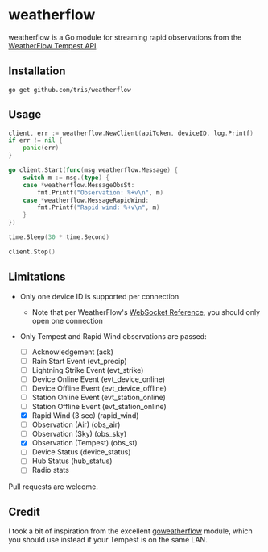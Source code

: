 # weatherflow

weatherflow is a Go module for streaming rapid observations from the
[WeatherFlow Tempest API](https://weatherflow.github.io/Tempest/).

## Installation

```
go get github.com/tris/weatherflow
```

## Usage

```go
client, err := weatherflow.NewClient(apiToken, deviceID, log.Printf)
if err != nil {
	panic(err)
}

go client.Start(func(msg weatherflow.Message) {
	switch m := msg.(type) {
	case *weatherflow.MessageObsSt:
		fmt.Printf("Observation: %+v\n", m)
	case *weatherflow.MessageRapidWind:
		fmt.Printf("Rapid wind: %+v\n", m)
	}
})

time.Sleep(30 * time.Second)

client.Stop()
```

## Limitations

- Only one device ID is supported per connection
    - Note that per WeatherFlow's
[WebSocket Reference](https://weatherflow.github.io/Tempest/api/ws.html#other-useful-information),
you should only open one connection

- Only Tempest and Rapid Wind observations are passed:
    - [ ] Acknowledgement (ack)
    - [ ] Rain Start Event (evt_precip)
    - [ ] Lightning Strike Event (evt_strike)
    - [ ] Device Online Event (evt_device_online)
    - [ ] Device Offline Event (evt_device_offline)
    - [ ] Station Online Event (evt_station_online)
    - [ ] Station Offline Event (evt_station_online)
    - [x] Rapid Wind (3 sec) (rapid_wind)
    - [ ] Observation (Air) (obs_air)
    - [ ] Observation (Sky) (obs_sky)
    - [x] Observation (Tempest) (obs_st)
    - [ ] Device Status (device_status)
    - [ ] Hub Status (hub_status) 
    - [ ] Radio stats

Pull requests are welcome.

## Credit

I took a bit of inspiration from the excellent
[goweatherflow](https://github.com/gregorosaurus/goweatherflow) module, which
you should use instead if your Tempest is on the same LAN.

